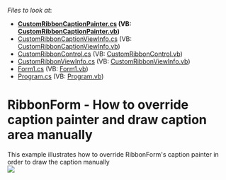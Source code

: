 <!-- default file list -->
*Files to look at*:

* **[CustomRibbonCaptionPainter.cs](./CS/WindowsFormsApplication82/CustomRibbonCaptionPainter.cs) (VB: [CustomRibbonCaptionPainter.vb](./VB/WindowsFormsApplication82/CustomRibbonCaptionPainter.vb))**
* [CustomRibbonCaptionViewInfo.cs](./CS/WindowsFormsApplication82/CustomRibbonCaptionViewInfo.cs) (VB: [CustomRibbonCaptionViewInfo.vb](./VB/WindowsFormsApplication82/CustomRibbonCaptionViewInfo.vb))
* [CustomRibbonControl.cs](./CS/WindowsFormsApplication82/CustomRibbonControl.cs) (VB: [CustomRibbonControl.vb](./VB/WindowsFormsApplication82/CustomRibbonControl.vb))
* [CustomRibbonViewInfo.cs](./CS/WindowsFormsApplication82/CustomRibbonViewInfo.cs) (VB: [CustomRibbonViewInfo.vb](./VB/WindowsFormsApplication82/CustomRibbonViewInfo.vb))
* [Form1.cs](./CS/WindowsFormsApplication82/Form1.cs) (VB: [Form1.vb](./VB/WindowsFormsApplication82/Form1.vb))
* [Program.cs](./CS/WindowsFormsApplication82/Program.cs) (VB: [Program.vb](./VB/WindowsFormsApplication82/Program.vb))
<!-- default file list end -->
# RibbonForm - How to override caption painter and draw caption area manually


This example illustrates how to override RibbonForm's caption painter in order to draw the caption manually<br /><img src="https://raw.githubusercontent.com/DevExpress-Examples/ribbonform-how-to-override-caption-painter-and-draw-caption-area-manually-t303401/14.2.3+/media/7ddffc72-78d4-11e5-80bf-00155d62480c.png">

<br/>


